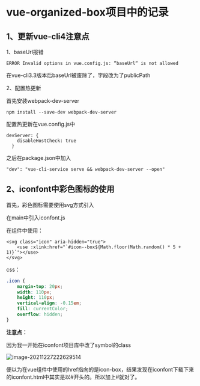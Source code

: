 # vue-organized-box项目中的记录

## 1、更新vue-cli4注意点

1、baseUrl报错

```
ERROR Invalid options in vue.config.js: “baseUrl“ is not allowed
```

在vue-cli3.3版本后baseUrl被废除了，字段改为了publicPath

2、配置热更新

首先安装webpack-dev-server

```
npm install --save-dev webpack-dev-server
```

配置热更新在vue.config.js中

```
devServer: {
    disableHostCheck: true
  }
```

之后在package.json中加入

```
"dev": "vue-cli-service serve && webpack-dev-server --open"
```

## 2、iconfont中彩色图标的使用

首先，彩色图标需要使用svg方式引入

在main中引入iconfont.js

在组件中使用：

```vue
<svg class="icon" aria-hidden="true">
    <use :xlink:href="`#icon--box${Math.floor(Math.random() * 5 + 1)}`"></use>
</svg>
```

css：

```scss
.icon {
    margin-top: 20px;
    width: 110px;
    height: 110px;
    vertical-align: -0.15em;
    fill: currentColor;
    overflow: hidden;
}
```

**注意点：**

因为我一开始在iconfont项目库中改了symbol的class

![image-20211227222629514](C:\Users\Administrator\AppData\Roaming\Typora\typora-user-images\image-20211227222629514.png)

便以为在vue组件中使用的href指向的是icon-box，结果发现在iconfont下载下来的iconfont.html中其实是以#开头的。所以加上#就对了。